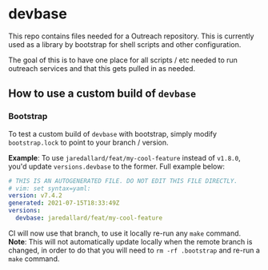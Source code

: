 # devbase

This repo contains files needed for a Outreach repository. This is currently used as a library by bootstrap for shell scripts and other configuration.

The goal of this is to have one place for all scripts / etc needed to run outreach services and that this gets pulled in as needed.

## How to use a custom build of `devbase`

### Bootstrap 

To test a custom build of `devbase` with bootstrap, simply modify `bootstrap.lock` to point to your branch / version. 

**Example**: To use `jaredallard/feat/my-cool-feature` instead of `v1.8.0`, you'd update `versions.devbase` to the former. Full example below:

```yaml
# THIS IS AN AUTOGENERATED FILE. DO NOT EDIT THIS FILE DIRECTLY.
# vim: set syntax=yaml:
version: v7.4.2
generated: 2021-07-15T18:33:49Z
versions:
  devbase: jaredallard/feat/my-cool-feature
```

CI will now use that branch, to use it locally re-run any `make` command. **Note**: This will not automatically update locally when the remote branch is changed, in order to do that you will need to `rm -rf .bootstrap` and re-run a `make` command.
